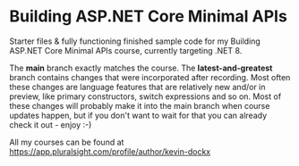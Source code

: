 # Building ASP.NET Core Minimal APIs
Starter files &amp; fully functioning finished sample code for my Building ASP.NET Core Minimal APIs course, currently targeting .NET 8.

The **main** branch exactly matches the course. 
The **latest-and-greatest** branch contains changes that were incorporated after recording. Most often these changes are language features that are relatively new and/or in preview, like primary constructors, switch expressions and so on. Most of these changes will probably make it into the main branch when course updates happen, but if you don't want to wait for that you can already check it out - enjoy :-)

All my courses can be found at https://app.pluralsight.com/profile/author/kevin-dockx
